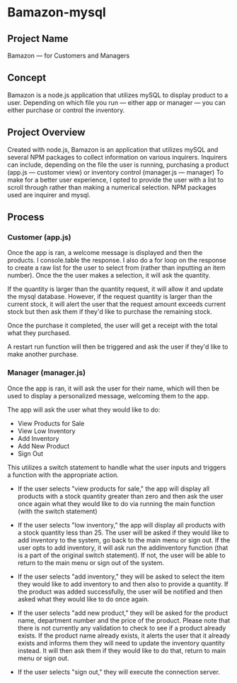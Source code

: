 # Bamazon-mysql

<h2>Project Name</h2>

Bamazon — for Customers and Managers

<h2>Concept</h2>

Bamazon is a node.js application that utilizes mySQL to display product to a user. Depending on which file you run — either app or manager — you can either purchase or control the inventory.

<h2>Project Overview</h2>

Created with node.js, Bamazon is an application that utilizes mySQL and several NPM packages to collect information on various inquirers. Inquirers can include, depending on the file the user is running, purchasing a product (app.js — customer view) or inventory control (manager.js — manager) To make for a better user experience, I opted to provide the user with a list to scroll through rather than making a numerical selection. NPM packages used are inquirer and mysql.

<h2>Process</h2>

<h3>Customer (app.js)</h3>

Once the app is ran, a welcome message is displayed and then the products. I console.table the response. I also do a for loop on the response to create a raw list for the user to select from (rather than inputting an item number). Once the the user makes a selection, it will ask the quantity.

If the quantity is larger than the quantity request, it will allow it and update the mysql database. However, if the request quantity is larger than the current stock, it will alert the user that the request amount exceeds current stock but then ask them if they'd like to purchase the remaining stock. 

Once the purchase it completed, the user will get a receipt with the total what they purchased. 

A restart run function will then be triggered and ask the user if they'd like to make another purchase.

<h3>Manager (manager.js)</h3>

Once the app is ran, it will ask the user for their name, which will then be used to display a personalized message, welcoming them to the app. 

The app will ask the user what they would like to do:

- View Products for Sale
- View Low Inventory
- Add Inventory
- Add New Product
- Sign Out

This utilizes a switch statement to handle what the user inputs and triggers a function with the appropriate action. 

- If the user selects "view products for sale," the app will display all products with a stock quantity greater than zero and then ask the user once again what they would like to do via running the main function (with the switch statement)

- If the user selects "low inventory," the app will display all products with a stock quantity less than 25. The user will be asked if they would like to add inventory to the system, go back to the main menu or sign out. If the user opts to add inventory, it will ask run the addinventory function (that is a part of the original switch statement). If not, the user will be able to return to the main menu or sign out of the system. 

- If the user selects "add inventory," they will be asked to select the item they would like to add inventory to and then also to provide a quantity. If the product was added successfully, the user will be notified and then asked what they would like to do once again. 

- If the user selects "add new product," they will be asked for the product name, department number and the price of the product. Please note that there is not currently any validation to check to see if a product already exists. If the product name already exists, it alerts the user that it already exists and informs them they will need to update the inventory quantity instead. It will then ask them if they would like to do that, return to main menu or sign out.

- If the user selects "sign out," they will execute the connection server.